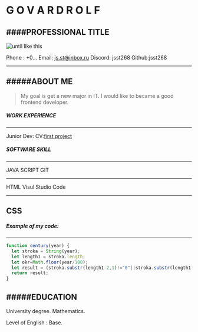 
# __G O V A R D__   **R O L F**
####PROFESSIONAL TITLE
-----------------------------------------------------------------------------------
![until like this](C:\Users\tabuba\Downloads\govardrolf.jpeg)

Phone : +0... Email: js.st@inbox.ru Discord: jsst268 Github:jsst268

------------------------------------------------------------------------------------
#####**ABOUT ME**
------------------------------------------------------------------------------------
> My goal is  get a new major in IT. I would like to became a good frontend developer.

##### **WORK EXPERIENCE**
------------------------------------------------------------------------------------
Junior Dev: CV:[first project]( https://github.com/jsst268/rsschool-cv.git)

##### **SOFTWARE SKILL**
------------------------------------------------------------------------------------
JAVA SCRIPT     GIT
-----------     ----
HTML            Visul Studio Code
----            -----------------
CSS
----    

##### **Example of my code:** 
------------------------------------------------------------------------------------
```javascript
function century(year) {
  let stroka = String(year);
  let length1 = stroka.length;
  let okr=Math.floor(year/100);
  let result = (stroka.substr(length1-2,1)!="0"||stroka.substr(length1-1,1)!="0")? okr+1: okr ;
  return result;
}
```
#####**EDUCATION** 
------------------------------------------------------------------------------------
University degree. Mathematics.

Level of English : Base.